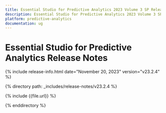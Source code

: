 ```yaml
---
title: Essential Studio for Predictive Analytics 2023 Volume 3 SP Release Release Notes  
description: Essential Studio for Predictive Analytics 2023 Volume 3 SP Release Release Notes  
platform: predictive-analytics
documentation: ug
---
```


# Essential Studio for Predictive Analytics  Release Notes  

{% include release-info.html date="November 20, 2023"  version="v23.2.4" %} 

{% directory path: _includes/release-notes/v23.2.4 %}

{% include {{file.url}} %}

{% enddirectory %}